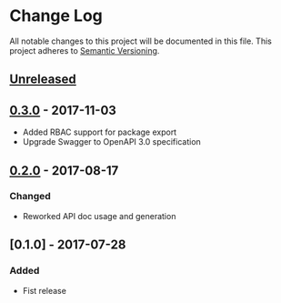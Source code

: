 # Change Log
All notable changes to this project will be documented in this file.
This project adheres to [Semantic Versioning](http://semver.org/).

## [Unreleased]
## [0.3.0] - 2017-11-03
- Added RBAC support for package export
- Upgrade Swagger to OpenAPI 3.0 specification

## [0.2.0] - 2017-08-17
### Changed
- Reworked API doc usage and generation

## [0.1.0] - 2017-07-28
### Added
- Fist release

[Unreleased]: https://github.com/dreamfactorysoftware/df-mqtt/compare/0.3.0...HEAD
[0.3.0]: https://github.com/dreamfactorysoftware/df-mqtt/compare/0.2.0...0.3.0
[0.2.0]: https://github.com/dreamfactorysoftware/df-mqtt/compare/0.1.0...0.2.0
